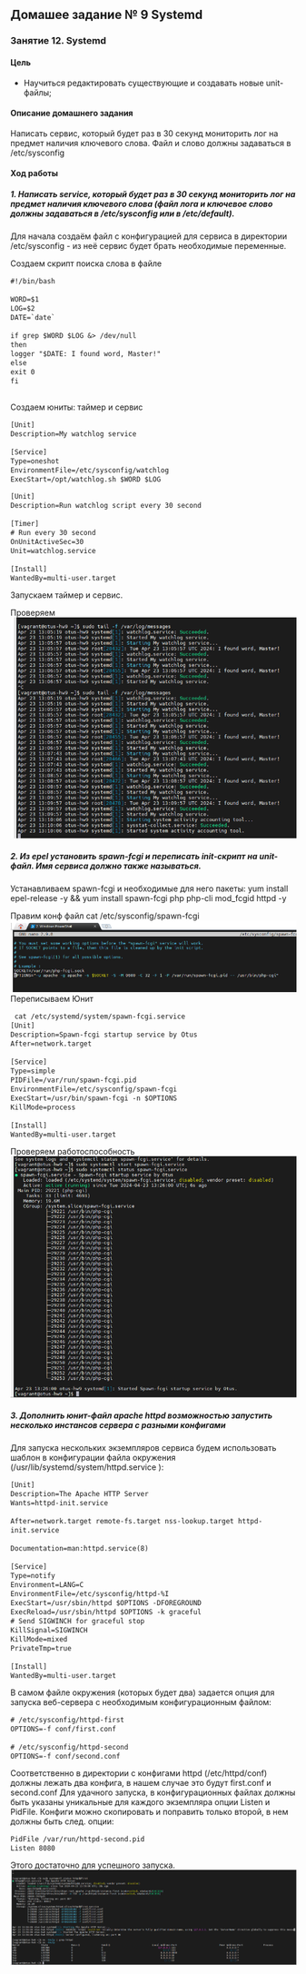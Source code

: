 ## Домашее задание № 9 Systemd

### Занятие 12. Systemd

#### Цель

- Научиться редактировать существующие и создавать новые unit-файлы;

#### Описание домашнего задания

Написать сервис, который будет раз в 30 секунд мониторить лог на предмет наличия ключевого слова. Файл и слово должны задаваться в /etc/sysconfig

#### Ход работы

#####  1. Написать service, который будет раз в 30 секунд мониторить лог на предмет наличия ключевого слова (файл лога и ключевое слово должны задаваться в /etc/sysconfig или в /etc/default).


Для начала создаём файл с конфигурацией для сервиса в директории /etc/sysconfig - из неё сервис будет брать необходимые переменные.


Создаем скрипт поиска слова в файле

```
#!/bin/bash

WORD=$1
LOG=$2
DATE=`date`

if grep $WORD $LOG &> /dev/null
then
logger "$DATE: I found word, Master!"
else
exit 0
fi


```

Создаем юниты: таймер и сервис

```
[Unit]
Description=My watchlog service

[Service]
Type=oneshot
EnvironmentFile=/etc/sysconfig/watchlog
ExecStart=/opt/watchlog.sh $WORD $LOG

```

```
[Unit]
Description=Run watchlog script every 30 second

[Timer]
# Run every 30 second
OnUnitActiveSec=30
Unit=watchlog.service

[Install]
WantedBy=multi-user.target

```

Запускаем таймер и сервис.

Проверяем
![Рисунок](watchlog.png)

##### 2. Из epel установить spawn-fcgi и переписать init-скрипт на unit-файл. Имя сервиса должно также называться.

Устанавливаем spawn-fcgi и необходимые для него пакеты:
yum install epel-release -y && yum install spawn-fcgi php php-cli mod_fcgid httpd -y

Правим конф файл cat /etc/sysconfig/spawn-fcgi
![Рисунок](spawn-fcgi.png)
Переписываем Юнит
```
 cat /etc/systemd/system/spawn-fcgi.service
[Unit]
Description=Spawn-fcgi startup service by Otus
After=network.target

[Service]
Type=simple
PIDFile=/var/run/spawn-fcgi.pid
EnvironmentFile=/etc/sysconfig/spawn-fcgi
ExecStart=/usr/bin/spawn-fcgi -n $OPTIONS
KillMode=process

[Install]
WantedBy=multi-user.target
```
Проверяем работоспособность
![Рисунок](spawn-fcgi-status.png)

##### 3. Дополнить юнит-файл apache httpd возможностью запустить несколько инстансов сервера с разными конфигами

Для запуска нескольких экземпляров сервиса будем использовать шаблон в
конфигурации файла окружения (/usr/lib/systemd/system/httpd.service ):
```
[Unit]
Description=The Apache HTTP Server
Wants=httpd-init.service

After=network.target remote-fs.target nss-lookup.target httpd-
init.service

Documentation=man:httpd.service(8)

[Service]
Type=notify
Environment=LANG=C
EnvironmentFile=/etc/sysconfig/httpd-%I
ExecStart=/usr/sbin/httpd $OPTIONS -DFOREGROUND
ExecReload=/usr/sbin/httpd $OPTIONS -k graceful
# Send SIGWINCH for graceful stop
KillSignal=SIGWINCH
KillMode=mixed
PrivateTmp=true

[Install]
WantedBy=multi-user.target
```

В самом файле окружения (которых будет два) задается опция для запуска веб-сервера с необходимым конфигурационным файлом:
```
# /etc/sysconfig/httpd-first
OPTIONS=-f conf/first.conf

# /etc/sysconfig/httpd-second
OPTIONS=-f conf/second.conf
```
Соответственно в директории с конфигами httpd (/etc/httpd/conf) должны лежать два конфига, в нашем случае это будут first.conf и second.conf
Для удачного запуска, в конфигурационных файлах должны быть указаны уникальные для каждого экземпляра опции Listen и PidFile. Конфиги можно скопировать и поправить только второй, в нем должны быть след. опции:
```
PidFile /var/run/httpd-second.pid
Listen 8080
```
Этого достаточно для успешного запуска.
![Рисунок](httpd.png)


